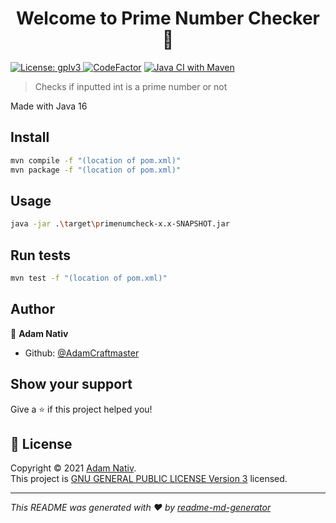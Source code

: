 <h1 align="center">Welcome to Prime Number Checker 👋</h1>
<p>
  <a href="https://github.com/AdamCraftmaster/Prime-Number-Checker/blob/main/LICENSE" target="_blank">
    <img alt="License: gplv3" src="https://img.shields.io/badge/License-gplv3-yellow.svg" />
  </a>
  <a href="https://www.codefactor.io/repository/github/adamcraftmaster/prime-number-checker"><img src="https://www.codefactor.io/repository/github/adamcraftmaster/prime-number-checker/badge" alt="CodeFactor" /></a>
  <a href="https://github.com/AdamCraftmaster/Prime-Number-Checker/actions/workflows/maven.yml"><img src="https://github.com/AdamCraftmaster/Prime-Number-Checker/actions/workflows/maven.yml/badge.svg" alt="Java CI with Maven"></a>
</p>

> Checks if inputted int is a prime number or not

Made with Java 16

## Install

```sh
mvn compile -f "(location of pom.xml)"
mvn package -f "(location of pom.xml)"
```
## Usage

```sh
java -jar .\target\primenumcheck-x.x-SNAPSHOT.jar
```

## Run tests

```sh
mvn test -f "(location of pom.xml)"
```

## Author

👤 **Adam Nativ**

* Github: [@AdamCraftmaster](https://github.com/AdamCraftmaster)

## Show your support

Give a ⭐️ if this project helped you!

## 📝 License

Copyright © 2021 [Adam Nativ](https://github.com/AdamCraftmaster).<br />
This project is [GNU GENERAL PUBLIC LICENSE Version 3](https://github.com/AdamCraftmaster/Prime-Number-Checker/blob/main/LICENSE) licensed.

***
_This README was generated with ❤️ by [readme-md-generator](https://github.com/kefranabg/readme-md-generator)_
